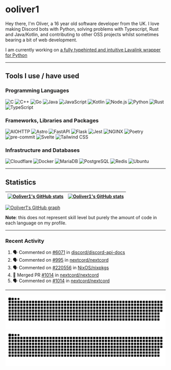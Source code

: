 # ooliver1

Hey there, I'm Oliver, a 16 year old software developer from the UK. I love making Discord bots with Python, solving problems with Typescript, Rust and Java/Kotlin, and contributing to other OSS projects whilst sometimes bearing a bit of web development.

I am currently working on [a fully typehinted and intuitive Lavalink wrapper for Python](https://github.com/ooliver1/mafic)

---

## Tools I use / have used

### Programming Languages

![C](https://img.shields.io/badge/C-A8B9CC?logo=C&logoColor=white)
![C++](https://img.shields.io/badge/C++-00599C?logo=C%2B%2B&logoColor=white)
![Go](https://img.shields.io/badge/Go-00ADD8?logo=Go&logoColor=white)
![Java](https://img.shields.io/badge/Java-000000?logo=OpenJDK&logoColor=white)
![JavaScript](https://img.shields.io/badge/JavaScript-F7DF1E?logo=JavaScript&logoColor=white)
![Kotlin](https://img.shields.io/badge/Kotlin-7F52FF?logo=Kotlin&logoColor=white)
![Node.js](https://img.shields.io/badge/Node.js-339933?logo=Node.js&logoColor=white)
![Python](https://img.shields.io/badge/Python-3776AB?logo=Python&logoColor=white)
![Rust](https://img.shields.io/badge/Rust-000000?logo=Rust&logoColor=white)
![TypeScript](https://img.shields.io/badge/TypeScript-3178C6?logo=TypeScript&logoColor=white)

### Frameworks, Libraries and Packages

![AIOHTTP](https://img.shields.io/badge/AIOHTTP-2C5BB4?logo=AIOHTTP&logoColor=white)
![Astro](https://img.shields.io/badge/Astro-FF5D01?logo=Astro&logoColor=white)
![FastAPI](https://img.shields.io/badge/FastAPI-009688?logo=FastAPI&logoColor=white)
![Flask](https://img.shields.io/badge/Flask-000000?logo=Flask&logoColor=white)
![Jest](https://img.shields.io/badge/Jest-C21325?logo=Jest&logoColor=white)
![NGINX](https://img.shields.io/badge/NGINX-009639?logo=NGINX&logoColor=white)
![Poetry](https://img.shields.io/badge/Poetry-60A5FA?logo=Poetry&logoColor=white)
![pre-commit](https://img.shields.io/badge/pre-commit-FAB040?logo=pre-commit&logoColor=white)
![Svelte](https://img.shields.io/badge/Svelte-FF3E00?logo=Svelte&logoColor=white)
![Tailwind CSS](https://img.shields.io/badge/Tailwind%20CSS-06B6D4?logo=Tailwind%20CSS&logoColor=white)

### Infrastructure and Databases

![Cloudflare](https://img.shields.io/badge/Cloudflare-F38020?logo=Cloudflare&logoColor=white)
![Docker](https://img.shields.io/badge/Docker-2496ED?logo=Docker&logoColor=white)
![MariaDB](https://img.shields.io/badge/MariaDB-003545?logo=MariaDB&logoColor=white)
![PostgreSQL](https://img.shields.io/badge/PostgreSQL-4169E1?logo=PostgreSQL&logoColor=white)
![Redis](https://img.shields.io/badge/Redis-DC382D?logo=Redis&logoColor=white)
![Ubuntu](https://img.shields.io/badge/Ubuntu-E95420?logo=Ubuntu&logoColor=white)

---

## Statistics

| <a href="https://github.com/anuraghazra/github-readme-stats"><img src="https://github-readme-stats-ooliver1.vercel.app/api/?username=ooliver1&theme=midnight-purple&count_private=true&include_all_commits=true&show_icons=true&hide_border=true" alt="Ooliver1's GitHub stats" align="center" /></a> | <a href="https://github.com/anuraghazra/github-readme-stats"><img src="https://github-readme-stats-ooliver1.vercel.app/api/top-langs?username=ooliver1&theme=midnight-purple&count_private=true&exclude_repo=obsidi&layout=compact&langs_count=10&hide_border=true" alt="Ooliver1's GitHub stats" align="center" /></a> |
| ----------------------------------------------------------------------------------------------------------------------------------------------------------------------------------------------------------------------------------------------------------------------------------------------------- | ----------------------------------------------------------------------------------------------------------------------------------------------------------------------------------------------------------------------------------------------------------------------------------------------------------------------- |

[![Ooliver1's GitHub graph](https://github-readme-activity-graph.cyclic.app/graph?username=ooliver1&bg_color=000000&color=9745f5&line=9745f5&point=FFFFFF&hide_border=true)](https://github.com/ashutosh00710/github-readme-activity-graph)


**Note**: this does not represent skill level but purely the amount of code in each language on my profile.

---

### Recent Activity

<!--START_SECTION:activity-->
1. 🗣 Commented on [#6071](https://github.com/discord/discord-api-docs/issues/6071) in [discord/discord-api-docs](https://github.com/discord/discord-api-docs)
2. 🗣 Commented on [#995](https://github.com/nextcord/nextcord/issues/995) in [nextcord/nextcord](https://github.com/nextcord/nextcord)
3. 🗣 Commented on [#220556](https://github.com/NixOS/nixpkgs/issues/220556) in [NixOS/nixpkgs](https://github.com/NixOS/nixpkgs)
4. 🎉 Merged PR [#1014](https://github.com/nextcord/nextcord/pull/1014) in [nextcord/nextcord](https://github.com/nextcord/nextcord)
5. 🗣 Commented on [#1014](https://github.com/nextcord/nextcord/issues/1014) in [nextcord/nextcord](https://github.com/nextcord/nextcord)
<!--END_SECTION:activity-->

---

![github contribution grid snake animation](https://raw.githubusercontent.com/ooliver1/ooliver1/output/github-contribution-grid-snake-dark.svg#gh-dark-mode-only)![github contribution grid snake animation](https://raw.githubusercontent.com/ooliver1/ooliver1/output/github-contribution-grid-snake.svg#gh-light-mode-only)
